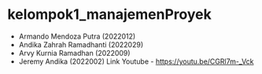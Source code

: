 # kelompok1_manajemenProyek
- Armando Mendoza Putra (2022012)
- Andika Zahrah Ramadhanti (2022029)
- Arvy Kurnia Ramadhan (2022009)
- Jeremy Andika (2022002)
Link Youtube - https://youtu.be/CGRl7m-_Vck
